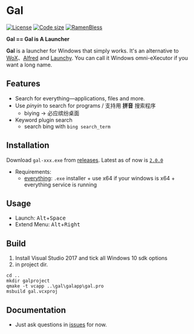 Gal
===

[![License](https://img.shields.io/github/license/ehnap/gal.svg)](https://github.com/ehnap/gal/blob/master/LICENSE)
[![Code size](https://img.shields.io/github/languages/code-size/ehnap/gal.svg)](https://github.com/Wox-launcher/Wox/releases)
[![RamenBless](https://cdn.rawgit.com/LunaGao/BlessYourCodeTag/master/tags/alpaca.svg)](https://github.com/LunaGao/BlessYourCodeTag)

**Gal == Gal is A Launcher**

**Gal** is a launcher for Windows that simply works. It's an alternative to [WoX](http://wox.one)、[Alfred](https://www.alfredapp.com/) and [Launchy](http://www.launchy.net/). You can call it Windows omni-eXecutor if you want a long name.


Features
--------

- Search for everything—applications, files and more.
- Use *pinyin* to search for programs / 支持用 **拼音** 搜索程序
  - biying → 必应缤纷桌面
- Keyword plugin search 
  - search bing with `bing search_term`


Installation
------------

Download `gal-xxx.exe` from [releases](https://github.com/ehnap/gal/releases). Latest as of now is [`2.0.0`](https://github.com/ehnap/gal/releases/download/v2.0.0/gal-2.0.0-x64.exe) 


- Requirements:
  - [everything](https://www.voidtools.com/): `.exe` installer + use x64 if your windows is x64 + everything service is running

Usage
-----

- Launch: <kbd>Alt</kbd>+<kbd>Space</kbd>
- Extend Menu: <kbd>Alt</kbd>+<kbd>Right</kbd>

Build
-----

1. Install Visual Studio 2017 and tick all Windows 10 sdk options
2. in project dir. 
```
cd ..
mkdir galproject
qmake -t vcapp ..\gal\galapp\gal.pro
msbuild gal.vcxproj
```

Documentation
-------------
- Just ask questions in [issues](https://github.com/ehnap/gal/issues) for now.